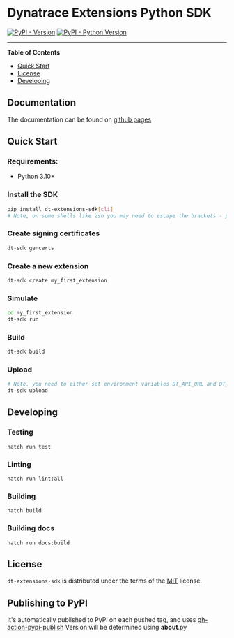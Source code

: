 # Dynatrace Extensions Python SDK

[![PyPI - Version](https://img.shields.io/pypi/v/dt-extensions-sdk.svg)](https://pypi.org/project/dt-extensions-sdk)
[![PyPI - Python Version](https://img.shields.io/badge/python-3.10-blue)](https://img.shields.io/badge/python-3.10-blue)

-----

**Table of Contents**

- [Quick Start](#quick-start)
- [License](#license)
- [Developing](#developing)

## Documentation

The documentation can be found on [github pages](https://dynatrace-extensions.github.io/dt-extensions-python-sdk/) 

## Quick Start

### Requirements:

* Python 3.10+

### Install the SDK

```bash
pip install dt-extensions-sdk[cli]
# Note, on some shells like zsh you may need to escape the brackets - pip install dt-extensions-sdk\[cli\]
```

### Create signing certificates

```bash
dt-sdk gencerts
```

### Create a new extension

```bash
dt-sdk create my_first_extension
```

### Simulate

```bash
cd my_first_extension
dt-sdk run
```

### Build
    
```bash
dt-sdk build
```


### Upload
    
```bash
# Note, you need to either set environment variables DT_API_URL and DT_API_TOKEN or pass them as arguments
dt-sdk upload
```

## Developing

### Testing

```console
hatch run test
```

### Linting

```console
hatch run lint:all
```

### Building

```console
hatch build
```

### Building docs

```console
hatch run docs:build
```

## License

`dt-extensions-sdk` is distributed under the terms of the [MIT](https://spdx.org/licenses/MIT.html) license.


## Publishing to PyPI

It's automatically published to PyPi on each pushed tag, and uses [gh-action-pypi-publish](https://packaging.python.org/en/latest/guides/publishing-package-distribution-releases-using-github-actions-ci-cd-workflows/)
Version will be determined using __about__.py